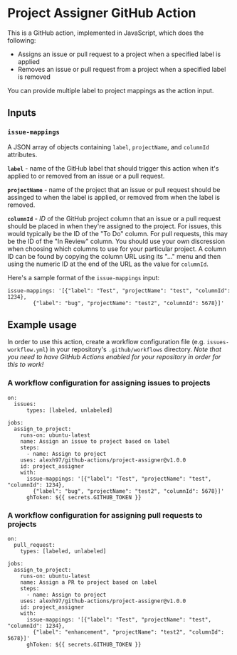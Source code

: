 # Project Assigner GitHub Action

This is a GitHub action, implemented in JavaScript, which does the following:
  - Assigns an issue or pull request to a project when a specified label is applied
  - Removes an issue or pull request from a project when a specified label is removed

You can provide multiple label to project mappings as the action input.

## Inputs

### `issue-mappings`
A JSON array of objects containing `label`, `projectName`, and `columnId` attributes.

**`label`** - name of the GitHub label that should trigger this action when it's applied to or removed from an issue or a pull request.

**`projectName`** - name of the project that an issue or pull request should be assinged to when the label is applied, or removed from when the label is removed.

**`columnId`** - *ID* of the GitHub project column that an issue or a pull request should be placed in when they're assigned to the project.  For issues, this would typically be the ID of the "To Do" column. For pull requests, this may be the ID of the "In Review" column. You should use your own discression when choosing which columns to use for your particular project.  A column ID can be found by copying the column URL using its "..." menu and then using the numeric ID at the end of the URL as the value for `columnId`.

Here's a sample format of the `issue-mappings` input:

	issue-mappings: '[{"label": "Test", "projectName": "test", "columnId": 1234},
            {"label": "bug", "projectName": "test2", "columnId": 5678}]'

## Example usage

In order to use this action, create a workflow configuration file (e.g. `issues-workflow.yml`) in your repository's `.github/workflows` directory. *Note that you need to have GitHub Actions enabled for your repository in order for this to work!*

### A workflow configuration for assigning issues to projects

	on:
  	  issues:
    	  types: [labeled, unlabeled]

	jobs:
	  assign_to_project:
	    runs-on: ubuntu-latest
	    name: Assign an issue to project based on label
	    steps:
	      - name: Assign to project
		uses: alexh97/github-actions/project-assigner@v1.0.0
		id: project_assigner
		with:
		  issue-mappings: '[{"label": "Test", "projectName": "test", "columnId": 1234},
		    {"label": "bug", "projectName": "test2", "columnId": 5678}]'
		  ghToken: ${{ secrets.GITHUB_TOKEN }}

### A workflow configuration for assigning pull requests to projects

	on:
	  pull_request:
	    types: [labeled, unlabeled]

	jobs:
	  assign_to_project:
	    runs-on: ubuntu-latest
	    name: Assign a PR to project based on label
	    steps:
	      - name: Assign to project
		uses: alexh97/github-actions/project-assigner@v1.0.0
		id: project_assigner
		with:
		  issue-mappings: '[{"label": "Test", "projectName": "test", "columnId": 1234},
		    {"label": "enhancement", "projectName": "test2", "columnId": 5678}]'
		  ghToken: ${{ secrets.GITHUB_TOKEN }}
